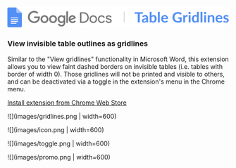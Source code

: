 ![](images/logo.svg)

### View invisible table outlines as gridlines

Similar to the "View gridlines" functionality in Microsoft Word, this extension allows you to view faint dashed borders on invisible tables (i.e. tables with border of width 0). Those gridlines will not be printed and visible to others, and can be deactivated via a toggle in the extension's menu in the Chrome menu.

[Install extension from Chrome Web Store]()

![](images/gridlines.png | width=600)

![](images/icon.png | width=600)

![](images/toggle.png | width=600)

![](images/promo.png | width=600)